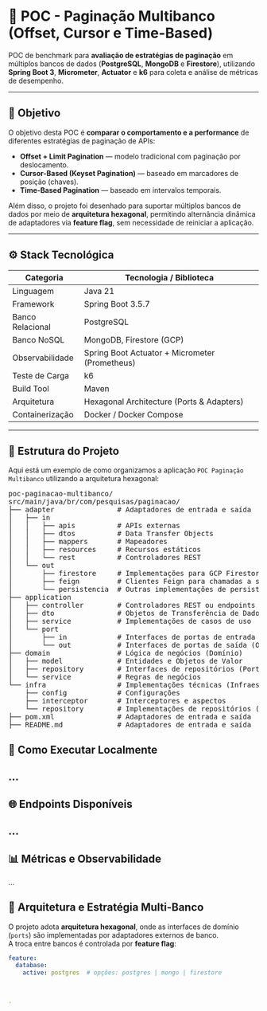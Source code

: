 # 🧩 POC - Paginação Multibanco (Offset, Cursor e Time-Based)

POC de benchmark para **avaliação de estratégias de paginação** em múltiplos bancos de dados (**PostgreSQL**, **MongoDB** e **Firestore**), utilizando **Spring Boot 3**, **Micrometer**, **Actuator** e **k6** para coleta e análise de métricas de desempenho.

---

## 🎯 Objetivo

O objetivo desta POC é **comparar o comportamento e a performance** de diferentes estratégias de paginação de APIs:

- **Offset + Limit Pagination** — modelo tradicional com paginação por deslocamento.
- **Cursor-Based (Keyset Pagination)** — baseado em marcadores de posição (chaves).
- **Time-Based Pagination** — baseado em intervalos temporais.

Além disso, o projeto foi desenhado para suportar múltiplos bancos de dados por meio de **arquitetura hexagonal**, permitindo alternância dinâmica de adaptadores via **feature flag**, sem necessidade de reiniciar a aplicação.

---

## ⚙️ Stack Tecnológica

| Categoria | Tecnologia / Biblioteca                        |
|------------|------------------------------------------------|
| Linguagem | Java 21                                        |
| Framework | Spring Boot 3.5.7                              |
| Banco Relacional | PostgreSQL                                     |
| Banco NoSQL | MongoDB, Firestore (GCP)                       |
| Observabilidade | Spring Boot Actuator + Micrometer (Prometheus) |
| Teste de Carga | k6                                             |
| Build Tool | Maven                                          |
| Arquitetura | Hexagonal Architecture (Ports & Adapters)      |
| Containerização | Docker / Docker Compose                        |

---

## 🧱 Estrutura do Projeto
Aqui está um exemplo de como organizamos a aplicação `POC Paginação Multibanco` utilizando a arquitetura hexagonal:

<pre>
poc-paginacao-multibanco/
src/main/java/br/com/pesquisas/paginacao/
├── adapter               # Adaptadores de entrada e saída
│   ├── in
│   │   ├── apis          # APIs externas
│   │   ├── dtos          # Data Transfer Objects
│   │   ├── mappers       # Mapeadores
│   │   ├── resources     # Recursos estáticos
│   │   └── rest          # Controladores REST
│   └── out
│       ├── firestore     # Implementações para GCP Firestore
│       ├── feign         # Clientes Feign para chamadas a serviços externos
│       └── persistencia  # Outras implementações de persistência
├── application
│   ├── controller        # Controladores REST ou endpoints
│   ├── dto               # Objetos de Transferência de Dados (DTOs)
│   ├── service           # Implementações de casos de uso
│   └── port
│       ├── in            # Interfaces de portas de entrada (Input Ports)
│       └── out           # Interfaces de portas de saída (Output Ports)
├── domain                # Lógica de negócios (Domínio)
│   ├── model             # Entidades e Objetos de Valor
│   ├── repository        # Interfaces de repositórios (Portas de Saída)
│   └── service           # Regras de negócios
└── infra                 # Implementações técnicas (Infraestrutura)
    ├── config            # Configurações
    ├── interceptor       # Interceptores e aspectos
    └── repository        # Implementações de repositórios (adaptadores secundários)
├── pom.xml               # Adaptadores de entrada e saída
├── README.md             # Adaptadores de entrada e saída
</pre>




## 🚀 Como Executar Localmente
...
---

## 🌐 Endpoints Disponíveis
...
---

## 📊 Métricas e Observabilidade
...

## 🧩 Arquitetura e Estratégia Multi-Banco

O projeto adota **arquitetura hexagonal**, onde as interfaces de domínio (`ports`) são implementadas por adaptadores externos de banco.  
A troca entre bancos é controlada por **feature flag**:

```yaml
feature:
  database:
    active: postgres  # opções: postgres | mongo | firestore



.
